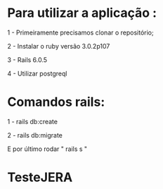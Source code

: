 # Para utilizar a aplicação :

1 - Primeiramente precisamos clonar o repositório;

2 - Instalar o ruby versão 3.0.2p107

3 - Rails 6.0.5

4 - Utilizar postgreql

# Comandos rails:

1 - rails db:create

2 - rails db:migrate

E por último rodar " rails s "

# TesteJERA
